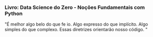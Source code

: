 ### Livro: Data Science do Zero - Noções Fundamentais com Python 
"É melhor  algo belo do que fe io. Algo expresso do que implícito. Algo simples do que complexo. Essas diretrizes orientarão
nosso código. "



